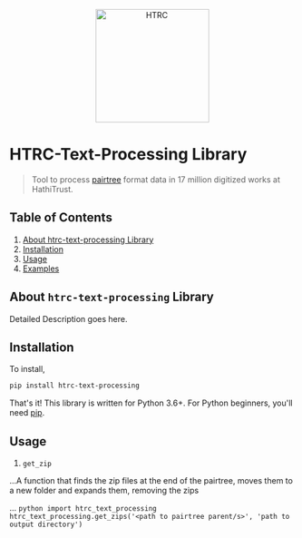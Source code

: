 <p align="center">
<a href="https://www.hathitrust.org/htrc"><img src="https://www.hathitrust.org/files/HTRC_logo.jpg" width="200" title="HathiTrust Reseach Center" alt="HTRC"></a>
</p>

# HTRC-Text-Processing Library
>  Tool to process  [pairtree](https://confluence.ucop.edu/display/Curation/PairTree) format data in 17 million digitized works at HathiTrust.
## Table of Contents
1. [About htrc-text-processing Library](#about)
2. [Installation](#install)
3. [Usage](#usage)
4. [Examples](#examples)


## About `htrc-text-processing` Library<a name="about"></a>
Detailed Description goes here.

## Installation <a name="install"></a>

To install,
```bash
pip install htrc-text-processing
```
That's it! This library is written for Python 3.6+. For Python beginners, you'll need [pip](https://pip.pypa.io/en/stable/installing/).
  

## Usage <a name="usage"></a>

1. `get_zip`

...A function that finds the zip files at the end of the pairtree, moves them to a new folder and expands them, removing the zips

... ```python
    import htrc_text_processing 
    htrc_text_processing.get_zips('<path to pairtree parent/s>', 'path to output directory')
    ```

